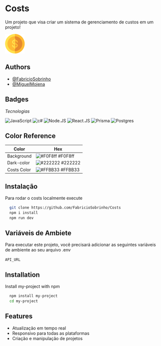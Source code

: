 
# Costs


Um projeto que visa criar um sistema de gerenciamento de custos em um projeto!

<img src="./public/favicon.ico">

## Authors

- [@FabricioSobrinho](https://www.github.com/FabricioSobrinho)
- [@MiguelMojena](https://www.github.com/mmojena)


## Badges
*Tecnologias*

![JavaScript](https://img.shields.io/badge/-JavaScript-0D1117?style=for-the-badge&logo=javascript&textColor=0D1117)
![c#](https://img.shields.io/badge/-Csharp-0D1117?style=for-the-badge&logo=csharp&textColor=0D1117)
![Node.JS](https://img.shields.io/badge/-Node.JS-0D1117?style=for-the-badge&logo=node.js&textColor=0D1117)
![React.JS](https://img.shields.io/badge/-React.JS-0D1117?style=for-the-badge&logo=react&textColor=0D1117)
![Prisma](https://img.shields.io/badge/-Prisma-0D1117?style=for-the-badge&logo=prisma&textColor=0D1117)
![Postgres](https://img.shields.io/badge/-Postgres-0D1117?style=for-the-badge&logo=postgresql&textColor=0D1117)
## Color Reference

| Color             | Hex                                                                |
| ----------------- | ------------------------------------------------------------------ |
| Background | ![#F0F8ff](https://via.placeholder.com/10/F0F8ff?text=+) #F0F8ff |
| Dark-color | ![#222222](https://via.placeholder.com/10/222222?text=+) #222222 |
| Costs Color | ![#FFBB33](https://via.placeholder.com/10/FFBB33?text=+) #FFBB33 |


## Instalação

Para rodar o costs localmente execute

```bash
  git clone https://github.com/FabricioSobrinho/Costs
  npm i install
  npm run dev
```


## Variáveis de Ambiete

Para executar este projeto, você precisará adicionar as seguintes variáveis ​​de ambiente ao seu arquivo .env

`API_URL`


## Installation

Install my-project with npm

```bash
  npm install my-project
  cd my-project
```
    
## Features

- Atualização em tempo real
- Responsivo para todas as plataformas
- Criação e manipulação de projetos 

